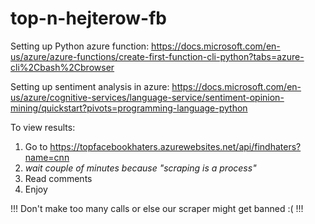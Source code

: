# top-n-hejterow-fb

Setting up Python azure function: https://docs.microsoft.com/en-us/azure/azure-functions/create-first-function-cli-python?tabs=azure-cli%2Cbash%2Cbrowser

Setting up sentiment analysis in azure: https://docs.microsoft.com/en-us/azure/cognitive-services/language-service/sentiment-opinion-mining/quickstart?pivots=programming-language-python

To view results:
1. Go to https://topfacebookhaters.azurewebsites.net/api/findhaters?name=cnn
2. *wait couple of minutes because "scraping is a process"*
3. Read comments
4. Enjoy

!!! Don't make too many calls or else our scraper might get banned :( !!!
